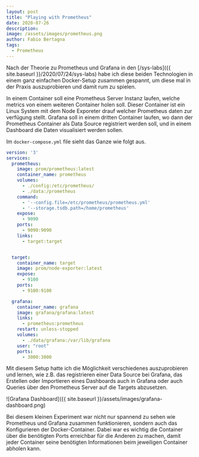 ```yaml
---
layout: post
title: "Playing with Prometheus"
date: 2020-07-26
description:
image: /assets/images/prometheus.png
author: Fabio Bertagna
tags:
  - Prometheus
---
```

Nach der Theorie zu Prometheus und Grafana in den [/sys-labs]({{ site.baseurl }}/2020/07/24/sys-labs) habe ich diese beiden Technologien in einem ganz einfachen Docker-Setup zusammen gespannt, um diese mal in der Praxis auszuprobieren und damit rum zu spielen.

In einem Container soll eine Prometheus Server Instanz laufen, welche metrics von einem weiteren Container holen soll. Dieser Container ist ein Linux System mit dem Node Exporeter drauf welcher Prometheus daten zur verfügung stellt. Grafana soll in einem dritten Container laufen, wo dann der Prometheus Container als Data Source registriert werden soll, und in einem Dashboard die Daten visualisiert werden sollen.

Im `docker-compose.yml` file sieht das Ganze wie folgt aus.

```yml
version: '3'
services:
  prometheus:
    image: prom/prometheus:latest
    container_name: prometheus
    volumes:
      - ./config:/etc/prometheus/
      - ./data:/prometheus
    command:
      - '--config.file=/etc/prometheus/prometheus.yml'
      - '--storage.tsdb.path=/home/prometheus'
    expose:
      - 9090
    ports:
      - 9090:9090
    links:
      - target:target


  target:
    container_name: target
    image: prom/node-exporter:latest
    expose:
      - 9100
    ports:
      - 9100:9100

  grafana:
    container_name: grafana
    image: grafana/grafana:latest
    links:
      - prometheus:prometheus
    restart: unless-stopped
    volumes:
      - ./data/grafana:/var/lib/grafana
    user: "root"
    ports:
      - 3000:3000

```

Mit diesem Setup hatte ich die Möglichkeit verschiedenes auszuprobieren und lernen, wie z.B. das registrieren einer Data Source bei Grafana, das Erstellen oder Importieren eines Dashboards auch in Grafana oder auch Queries über den Prometheus Server auf die Targets abzusetzen.

![Grafana Dashboard]({{ site.baseurl }}/assets/images/grafana-dashboard.png)

Bei diesem kleinen Experiment war nicht nur spannend zu sehen wie Prometheus und Grafana zusammen funktionieren, sondern auch das Konfigurieren der Docker-Container. Dabei war es wichtig die Container über die benötigten Ports erreichbar für die Anderen zu machen, damit jeder Container seine benötigten Informationen beim jeweiligen Container abholen kann.
